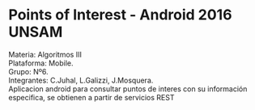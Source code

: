 # Points of Interest - Android 2016 UNSAM
Materia: Algoritmos III<br>
Plataforma: Mobile.<br>
Grupo: Nº6.<br>
Integrantes: C.Juhal, L.Galizzi, J.Mosquera.<br>
Aplicacion android para consultar puntos de interes con su información especifica, se obtienen a partir de servicios REST<br>
